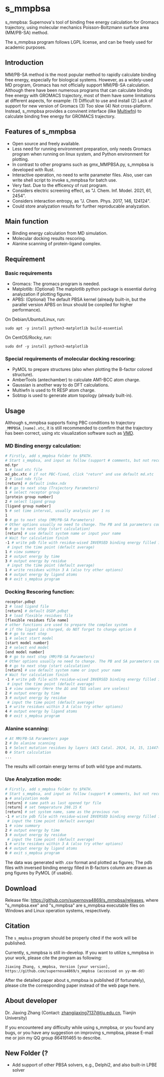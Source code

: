 # s_mmpbsa
s_mmpbsa: Supernova's tool of binding free energy calculation for Gromacs trajectory, using molecular mechanics Poisson-Boltzmann surface area (MM/PB-SA) method.

The s_mmpbsa program follows LGPL license, and can be freely used for academic purposes.

## Introduction
MM/PB-SA method is the most popular method to rapidly calculate binding free energy, especially for biological systems. However, as a widely-used MD program, Gromacs has not officially support MM/PB-SA calculation. Although there have been numerous programs that can calculate binding free energy with GROMACS trajectory, most of them have some limitations at different aspects, for example: (1) Difficult to use and install (2) Lack of support for new version of Gromacs (3) Too slow (4) Not cross-platform. Instead, s_mmpbsa provides a convinent interface (like [Multiwfn](http://sobereva.com/multiwfn/)) to calculate binding free energy for GROMACS trajectory. 

## Features of s_mmpbsa
- Open source and freely available.
- Less need for running environment preparation, only needs Gromacs program when running on linux system, and Python environment for plotting.
- In contrast to other programs such as gmx_MMPBSA.py, s_mmpbsa is developed with Rust.
- Interactive operation, no need to write parameter files. Also, user can write shell script to invoke s_mmpbsa for batch use.
- Very fast. Due to the efficency of rust program.
- Considers electric screening effect, as "J. Chem. Inf. Model. 2021, 61, 2454".
- Considers interaction entropy, as "J. Chem. Phys. 2017, 146, 124124".
- Could store analyzation results for further reproducable analyzation.

## Main function
- Binding energy calculation from MD simulation.
- Molecular docking results rescoring.
- Alanine scanning of protein-ligand complex.

## Requirement

### Basic requirements
- Gromacs: The gromacs program is needed.
- Matplotlib: (Optional) The matplotlib python package is essential during analyzation if plotting figures.
- APBS: (Optional) The default PBSA kernel (already built-in, but the parallel version APBS on linux should be conpiled for higher performance).

On Debian/Ubuntu/Linux, run:
```
sudo apt -y install python3-matplotlib build-essential
```
On CentOS/Rocky, run:
```
sudo dnf -y install python3-matplotlib
```

### Special requirements of molecular docking rescoring:
- PyMOL to prepare structures (also when plotting the B-factor colored structure).
- AmberTools (antechamber) to calculate AM1-BCC atom charge.
- Gaussian is another way to do DFT calculations.
- Multiwfn is used to fit RESP atom charge.
- Sobtop is used to generate atom topology (already built-in).

## Usage
Although s_mmpbsa supports fixing PBC conditions to trajectory `_MMPBSA_[name].xtc`, it is still recommended to comfirm that the trajectory has been correct, using xtc visualization software such as [VMD](http://www.ks.uiuc.edu/Research/vmd/).

### MD Binding energy calculation:
``` bash
# Firstly, add s_mmpbsa folder to $PATH.
# Start s_mmpbsa, and input as follow (support # comments, but not recommended and usually no need to input with comments)
md.tpr
1 # load xtc file
md_pbc.xtc # if not PBC-fixed, click "return" and use default md.xtc
2 # load ndx file
[return] # default index.ndx
0 # go to next step (Trajectory Parameters)
1 # select receptor group
[protein group number]
2 # select ligand group
[ligand group number]
5 # set time interval, usually analysis per 1 ns
1
0 # go to next step (MM/PB-SA Parameters)
# Other options usually no need to change. The PB and SA parameters could be modified by 8 and 9
0 # go to next step (start calculation)
[return] # use default system name or input your name
# Wait for calculation finish
-1 # write pdb file with residue-wised INVERSED binding energy filled in B-factor column
 # input the time point (default average)
1 # view summary
2 # output energy by time
3 # output energy by residue
 # input the time point (default average)
1 # write residues within 3 A (also try other options)
4 # output energy by ligand atoms
0 # exit s_mmpbsa program
```

### Docking Rescoring function:
``` bash
receptor.pdbqt
2 # load ligand file
[return] # default DSDP.pdbqt
3 # load flexible residues file
[flexible residues file name]
# other functions are used to prepare the complex system
# if the ligand is charged, do NOT forget to change option 8
0 # go to next step
1 # select start model
[start model number]
2 # select end model
[end model number]
0 # go to next step (MM/PB-SA Parameters)
# Other options usually no need to change. The PB and SA parameters could be modified by 8 and 9
0 # go to next step (start calculation)
[return] # use default system name or input your name
# Wait for calculation finish
-1 # write pdb file with residue-wised INVERSED binding energy filled in B-factor column
 # input the time point (default average)
1 # view summary (Here the ΔG and TΔS values are useless)
2 # output energy by time
3 # output energy by residue
 # input the time point (default average)
1 # write residues within 3 A (also try other options)
4 # output energy by ligand atoms
0 # exit s_mmpbsa program
```

### Alanine scanning:
```bash
# At MM/PB-SA Parameters page
2 # Do alanine scanning
1 # Select mutation residues by layers (ACS Catal. 2024, 14, 15, 11447–11456)
0 # Start calculation
...
```
The results will contain energy terms of both wild type and mutants.

### Use Analyzation mode:
```bash
# Firstly, add s_mmpbsa folder to $PATH.
# Start s_mmpbsa, and input as follow (support # comments, but not recommended and usually no need to input with comments)
a # analyzation mode
[return] # same path as last opened tpr file
[return] # set temperature 298.15 K
[return] # set system name, same as the previous run
-1 # write pdb file with residue-wised INVERSED binding energy filled in B-factor column
 # input the time point (default average)
1 # view summary
2 # output energy by time
3 # output energy by residue
 # input the time point (default average)
1 # write residues within 3 A (also try other options)
4 # output energy by ligand atoms
0 # exit s_mmpbsa program
```

The data was generated with .csv format and plotted as figures; The pdb files with inversed binding energy filled in B-factors column are drawn as png figures by PyMOL (if usable).

## Download
Release file: https://github.com/supernova4869/s_mmpbsa/releases, where "s_mmpbsa.exe" and "s_mmpbsa" are s_mmpbsa executable files on Windows and Linux operation systems, respectively.

## Citation
The `s_mmpbsa` program should be properly cited if the work will be published. 

Currently, s_mmpbsa is still in-develop. If you want to utilize s_mmpbsa in your work, please cite the program as following:

```
Jiaxing Zhang, s_mmpbsa, Version [your version], https://github.com/supernova4869/s_mmpbsa (accessed on yy-mm-dd)
```

After the detailed paper about s_mmpbsa is published (if fortunately), please cite the corresponding paper instead of the web page here.

## About developer
Dr. Jiaxing Zhang (Contact: zhangjiaxing7137@tju.edu.cn, Tianjin University)

If you encountered any difficulty while using s_mmpbsa, or you found any bugs, or you have any suggestion on improving s_mmpbsa, please E-mail me or join my QQ group 864191465 to describe.

## New Folder (?
- Add support of other PBSA solvers, e.g., Delphi2, and also built-in LPBE solver
